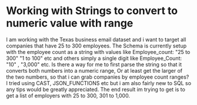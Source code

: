 
# Working with Strings to convert to numeric value with range

I am working with the Texas business email dataset and i want to target all companies that have 25 to 300 employees. The Schema is currently setup with the employee count as a string with values like Employee_count: "25 to 300" "1 to 100" etc and others simply a single digit like Employee_Count: "10" , "3,000" etc. Is there a way for me to first parse the string so that it converts both numbers into a numeric range, Or at least get the larger of the two numbers,  so that i can grab companies by employee count ranges?
I tried using CAST, JSON_FUNCTIONS etc but i am also fairly new to SQL so any tips would be greatly appreciated.
The end result im trying to get is to get a list of employers with 25 to 300, 301 to 1,000.

        